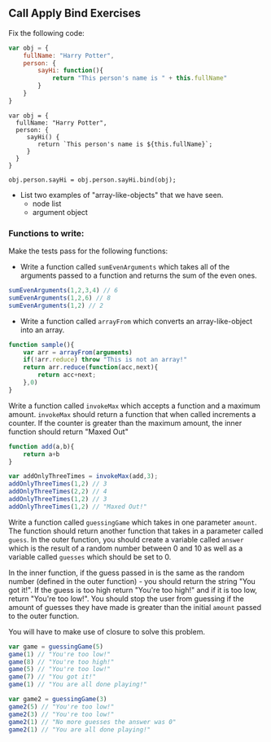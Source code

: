 ## Call Apply Bind Exercises

Fix the following code:

```javascript
var obj = {
    fullName: "Harry Potter",
    person: {
        sayHi: function(){
            return "This person's name is " + this.fullName"
        }
    }
}
```

```
var obj = {
  fullName: "Harry Potter",
  person: {
     sayHi() {
        return `This person's name is ${this.fullName}`;
     }
  }
}

obj.person.sayHi = obj.person.sayHi.bind(obj);
```

- List two examples of "array-like-objects" that we have seen.
    - node list
    - argument object

### Functions to write:

Make the tests pass for the following functions: 

- Write a function called `sumEvenArguments` which takes all of the arguments passed to a function and returns the sum of the even ones.

```javascript
sumEvenArguments(1,2,3,4) // 6
sumEvenArguments(1,2,6) // 8
sumEvenArguments(1,2) // 2
```

- Write a function called `arrayFrom` which converts an array-like-object into an array. 

```javascript
function sample(){
    var arr = arrayFrom(arguments)
    if(!arr.reduce) throw "This is not an array!"
    return arr.reduce(function(acc,next){
        return acc+next;
    },0)
}
```

Write a function called `invokeMax` which accepts a function and a maximum amount. `invokeMax` should return a function that when called increments a counter. If the counter is greater than the maximum amount, the inner function should return "Maxed Out"

```javascript
function add(a,b){
    return a+b
}

var addOnlyThreeTimes = invokeMax(add,3);
addOnlyThreeTimes(1,2) // 3
addOnlyThreeTimes(2,2) // 4
addOnlyThreeTimes(1,2) // 3
addOnlyThreeTimes(1,2) // "Maxed Out!"
```

Write a function called `guessingGame` which takes in one parameter `amount`. The function should return another function that takes in a parameter called `guess`. In the outer function, you should create a variable called `answer` which is the result of a random number between 0 and 10 as well as a variable called `guesses` which should be set to 0. 

In the inner function, if the guess passed in is the same as the random number (defined in the outer function) - you should return the string "You got it!". If the guess is too high return "You're too high!" and if it is too low, return "You're too low!". You should stop the user from guessing if the amount of guesses they have made is greater than the initial `amount` passed to the outer function. 

You will have to make use of closure to solve this problem.

```javascript
var game = guessingGame(5)
game(1) // "You're too low!" 
game(8) // "You're too high!"
game(5) // "You're too low!"
game(7) // "You got it!" 
game(1) // "You are all done playing!" 

var game2 = guessingGame(3)
game2(5) // "You're too low!" 
game2(3) // "You're too low!"
game2(1) // "No more guesses the answer was 0" 
game2(1) // "You are all done playing!" 
```
